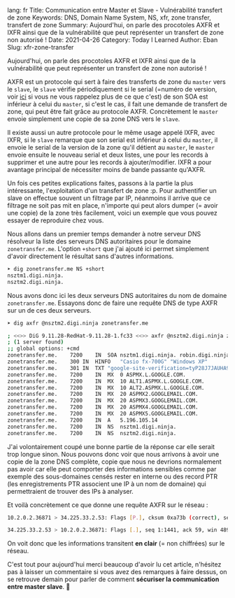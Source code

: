 lang: fr
Title: Communication entre Master et Slave - Vulnérabilité transfert de zone
Keywords: DNS, Domain Name System, NS, xfr, zone transfer, transfert de zone
Summary: Aujourd'hui, on parle des procotoles AXFR et IXFR ainsi que de la vulnérabilité que peut représenter un transfert de zone non autorisé !
Date: 2021-04-26
Category: Today I Learned
Author: Eban
Slug: xfr-zone-transfer 

Aujourd'hui, on parle des procotoles AXFR et IXFR ainsi que de la vulnérabilité que peut représenter un transfert de zone non autorisé !

AXFR est un protocole qui sert à faire des transferts de zone du `master` vers le `slave`, le `slave` vérifie périodiquement si le serial (=numéro de version, voir [ici](https://ilearned.eu/les-bases-du-dns.html) si vous ne vous rappelez plus de ce que c'est) de son SOA est inférieur à celui du `master`, si c'est le cas, il fait une demande de transfert de zone, qui peut être fait grâce au protocole AXFR. Concrètement le `master` envoie simplement une copie de sa zone DNS vers le `slave`. 

Il existe aussi un autre protocole pour le même usage appelé IXFR, avec IXFR, si le `slave` remarque que son serial est inférieur à celui du `master`, il envoie le serial de la version de la zone qu'il détient au `master`, le `master` envoie ensuite le nouveau serial et deux listes, une pour les records à supprimer et une autre pour les records à ajouter/modifier. IXFR a pour avantage principal de nécessiter moins de bande passante qu'AXFR.

Un fois ces petites explications faites, passons à la partie la plus intéressante, l'exploitation d'un transfert de zone :p. Pour authentifier un slave on effectue souvent un filtrage par IP, néanmoins il arrive que ce filtrage ne soit pas mit en place, n'importe qui peut alors dumper (= avoir une copie) de la zone très facilement, voici un exemple que vous pouvez essayer de reproduire chez vous.

Nous allons dans un premier temps demander à notre serveur DNS résolveur la liste des serveurs DNS autoritaires pour le domaine `zonetransfer.me`. L'option `+short` que j'ai ajouté ici permet simplement d'avoir directement le résultat sans d'autres informations.

```bash
➤ dig zonetransfer.me NS +short
nsztm1.digi.ninja.
nsztm2.digi.ninja.
```

Nous avons donc ici les deux serveurs DNS autoritaires du nom de domaine `zonetransfer.me`. Essayons donc de faire une requête DNS de type AXFR sur un de ces deux serveurs.

```bash
➤ dig axfr @nsztm2.digi.ninja zonetransfer.me

; <<>> DiG 9.11.28-RedHat-9.11.28-1.fc33 <<>> axfr @nsztm2.digi.ninja zonetransfer.me
; (1 server found)
;; global options: +cmd
zonetransfer.me.	7200	IN	SOA	nsztm1.digi.ninja. robin.digi.ninja. 2019100801 172800 900 1209600 3600
zonetransfer.me.	300	IN	HINFO	"Casio fx-700G" "Windows XP"
zonetransfer.me.	301	IN	TXT	"google-site-verification=tyP28J7JAUHA9fw2sHXMgcCC0I6XBmmoVi04VlMewxA"
zonetransfer.me.	7200	IN	MX	0 ASPMX.L.GOOGLE.COM.
zonetransfer.me.	7200	IN	MX	10 ALT1.ASPMX.L.GOOGLE.COM.
zonetransfer.me.	7200	IN	MX	10 ALT2.ASPMX.L.GOOGLE.COM.
zonetransfer.me.	7200	IN	MX	20 ASPMX2.GOOGLEMAIL.COM.
zonetransfer.me.	7200	IN	MX	20 ASPMX3.GOOGLEMAIL.COM.
zonetransfer.me.	7200	IN	MX	20 ASPMX4.GOOGLEMAIL.COM.
zonetransfer.me.	7200	IN	MX	20 ASPMX5.GOOGLEMAIL.COM.
zonetransfer.me.	7200	IN	A	5.196.105.14
zonetransfer.me.	7200	IN	NS	nsztm1.digi.ninja.
zonetransfer.me.	7200	IN	NS	nsztm2.digi.ninja.
```

J'ai volontairement coupé une bonne partie de la réponse car elle serait trop longue sinon. Nous pouvons donc voir que nous arrivons à avoir une copie de la zone DNS complète, copie que nous ne devrions normalement pas avoir car elle peut comporter des informations sensibles comme par exemple des sous-domaines censés rester en interne ou des record PTR (les enregistrements PTR associent une IP à un nom de domaine) qui permettraient de trouver des IPs à analyser.

Et voilà concrètement ce que donne une requête AXFR sur le réseau :

```bash
10.2.0.2.36871 > 34.225.33.2.53: Flags [P.], cksum 0xa73b (correct), seq 1:59, ack 1, win 502, options [nop,nop,TS val 3406917213 ecr 943752624], length 58 38384 [1au] AXFR? zonetransfer.me. (56)

34.225.33.2.53 > 10.2.0.2.36871: Flags [.], seq 1:1441, ack 59, win 489, options [nop,nop,TS val 943753618 ecr 3406917375], length 1440 38384*- 51/0/1 zonetransfer.me. SOA nsztm1.digi.ninja. robin.digi.ninja. 2019100801 172800 900 1209600 3600, zonetransfer.me. HINFO, zonetransfer.me. TXT "google-site-verification=tyP28J7JAUHA9fw2sHXMgcCC0I6XBmmoVi04VlMewxA", zonetransfer.me. MX ASPMX.L.GOOGLE.COM. 0, zonetransfer.me. MX ALT1.ASPMX.L.GOOGLE.COM. 10, zonetransfer.me. MX ALT2.ASPMX.L.GOOGLE.COM. 10, zonetransfer.me. MX ASPMX2.GOOGLEMAIL.COM. 20, zonetransfer.me. MX ASPMX3.GOOGLEMAIL.COM. 20, zonetransfer.me. MX ASPMX4.GOOGLEMAIL.COM. 20, zonetransfer.me. MX ASPMX5.GOOGLEMAIL.COM. 20
```

On voit donc que les informations transitent **en clair** (= non chiffrées) sur le réseau.

C'est tout pour aujourd'hui merci beaucoup d'avoir lu cet article, n'hésitez pas à laisser un commentaire si vous avez des remarques à faire dessus, on se retrouve demain pour parler de comment **sécuriser la communication entre master slave**. 👋
